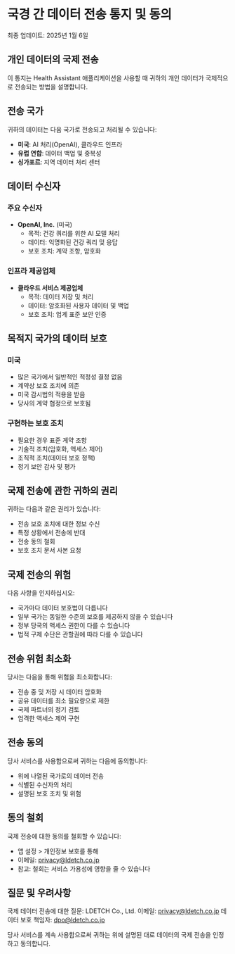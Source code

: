 # 국경 간 데이터 전송 통지 및 동의
최종 업데이트: 2025년 1월 6일

## 개인 데이터의 국제 전송

이 통지는 Health Assistant 애플리케이션을 사용할 때 귀하의 개인 데이터가 국제적으로 전송되는 방법을 설명합니다.

## 전송 국가

귀하의 데이터는 다음 국가로 전송되고 처리될 수 있습니다:
- **미국**: AI 처리(OpenAI), 클라우드 인프라
- **유럽 연합**: 데이터 백업 및 중복성
- **싱가포르**: 지역 데이터 처리 센터

## 데이터 수신자

### 주요 수신자
- **OpenAI, Inc.** (미국)
  - 목적: 건강 쿼리를 위한 AI 모델 처리
  - 데이터: 익명화된 건강 쿼리 및 응답
  - 보호 조치: 계약 조항, 암호화

### 인프라 제공업체
- **클라우드 서비스 제공업체**
  - 목적: 데이터 저장 및 처리
  - 데이터: 암호화된 사용자 데이터 및 백업
  - 보호 조치: 업계 표준 보안 인증

## 목적지 국가의 데이터 보호

### 미국
- 많은 국가에서 일반적인 적정성 결정 없음
- 계약상 보호 조치에 의존
- 미국 감시법의 적용을 받음
- 당사의 계약 협정으로 보호됨

### 구현하는 보호 조치
- 필요한 경우 표준 계약 조항
- 기술적 조치(암호화, 액세스 제어)
- 조직적 조치(데이터 보호 정책)
- 정기 보안 감사 및 평가

## 국제 전송에 관한 귀하의 권리

귀하는 다음과 같은 권리가 있습니다:
- 전송 보호 조치에 대한 정보 수신
- 특정 상황에서 전송에 반대
- 전송 동의 철회
- 보호 조치 문서 사본 요청

## 국제 전송의 위험

다음 사항을 인지하십시오:
- 국가마다 데이터 보호법이 다릅니다
- 일부 국가는 동일한 수준의 보호를 제공하지 않을 수 있습니다
- 정부 당국의 액세스 권한이 다를 수 있습니다
- 법적 구제 수단은 관할권에 따라 다를 수 있습니다

## 전송 위험 최소화

당사는 다음을 통해 위험을 최소화합니다:
- 전송 중 및 저장 시 데이터 암호화
- 공유 데이터를 최소 필요량으로 제한
- 국제 파트너의 정기 검토
- 엄격한 액세스 제어 구현

## 전송 동의

당사 서비스를 사용함으로써 귀하는 다음에 동의합니다:
- 위에 나열된 국가로의 데이터 전송
- 식별된 수신자의 처리
- 설명된 보호 조치 및 위험

## 동의 철회

국제 전송에 대한 동의를 철회할 수 있습니다:
- 앱 설정 > 개인정보 보호를 통해
- 이메일: privacy@ldetch.co.jp
- 참고: 철회는 서비스 가용성에 영향을 줄 수 있습니다

## 질문 및 우려사항

국제 데이터 전송에 대한 질문:
LDETCH Co., Ltd.
이메일: privacy@ldetch.co.jp
데이터 보호 책임자: dpo@ldetch.co.jp

당사 서비스를 계속 사용함으로써 귀하는 위에 설명된 대로 데이터의 국제 전송을 인정하고 동의합니다.